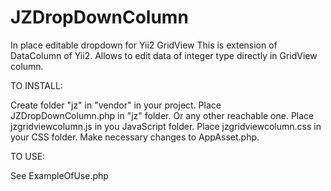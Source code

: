 # JZDropDownColumn
In place editable dropdown for Yii2 GridView
This is extension of DataColumn of Yii2. Allows to edit data of integer type directly in GridView column.

TO INSTALL:

Create folder "jz" in "vendor" in your project.
Place JZDropDownColumn.php in "jz" folder. Or any other reachable one.
Place jzgridviewcolumn.js in you JavaScript folder.
Place jzgridviewcolumn.css in your CSS folder.
Make necessary changes to AppAsset.php.

TO USE:

See ExampleOfUse.php
